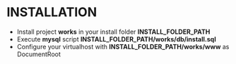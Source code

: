 # INSTALLATION

* Install project **works** in your install folder **INSTALL_FOLDER_PATH**
* Execute **mysql** script **INSTALL_FOLDER_PATH/works/db/install.sql**
* Configure your virtualhost with **INSTALL_FOLDER_PATH/works/www** as DocumentRoot